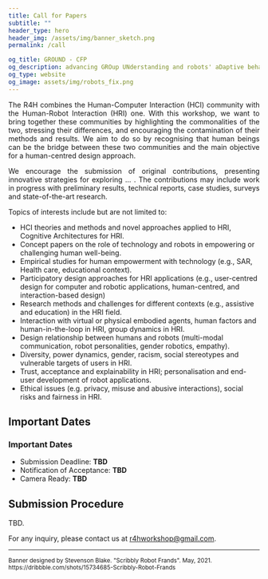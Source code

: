 ```yaml
---
title: Call for Papers
subtitle: ""
header_type: hero
header_img: /assets/img/banner_sketch.png
permalink: /call

og_title: GROUND - CFP
og_description: advancing GROup UNderstanding and robots' aDaptive behavior
og_type: website
og_image: assets/img/robots_fix.png
---
```


<p style="text-align: justify;">
The R4H combines the Human-Computer Interaction (HCI) community with the Human-Robot Interaction (HRI) one. With this workshop, we want to bring together these communities by highlighting the commonalities of the two, stressing their differences, and encouraging the contamination of their methods and results. We aim to do so by recognising that human beings can be the bridge between these two communities and the main objective for a human-centred design approach. 
</p>

<p style="text-align: justify;">
We encourage the submission of original contributions, presenting innovative strategies for exploring ... . The contributions may include work in progress with preliminary results, technical reports, case studies, surveys and state-of-the-art research.
</p>

Topics of interests include but are not limited to:
* HCI theories and methods and novel approaches applied to HRI, Cognitive Architectures for HRI.
* Concept papers on the role of technology and robots in empowering or challenging human well-being.
* Empirical studies for human empowerment with technology (e.g., SAR, Health care, educational context).
* Participatory design approaches for HRI applications (e.g., user-centred design for computer and robotic applications, human-centred, and interaction-based design)
* Research methods and challenges for different contexts (e.g., assistive and education) in the HRI field.
* Interaction with virtual or physical embodied agents, human factors and human-in-the-loop in HRI, group dynamics in HRI.
* Design relationship between humans and robots (multi-modal communication, robot personalities, gender robotics, empathy).
* Diversity, power dynamics, gender, racism, social stereotypes and vulnerable targets of users in HRI.
* Trust, acceptance and explainability in HRI; personalisation and end-user development of robot applications.
* Ethical issues (e.g. privacy, misuse and abusive interactions), social risks and fairness in HRI.

## Important Dates
### Important Dates
* Submission Deadline: **TBD**
* Notification of Acceptance: **TBD**
* Camera Ready: **TBD**


## Submission Procedure

TBD. 

<!-- 
**Submission format**: (2-4 pages + references)

Please submit your contribution on **[EasyChair](https://easychair.org/conferences/?conf=ground23)**, using the predefined **[LateX](http://ras.papercept.net/conferences/support/tex.php) or [Word](http://ras.papercept.net/conferences/support/word.php) templates**.

<p style="text-align: justify;">
The submitted contribution must be written in <b>English</b> and do not need to be anonymized (single-blind review process). A panel of experts from relevant fileds will be asked to review the contributions, selecting the most relevant, novel, original and high-quality ones to be included in the workshop program. Authors of accepted submissions will be invited to give an <b>oral presentation</b> of their work. Also, they will be offered the option of having their papers uploaded to a workshop-specific archive in an open-access repository (e.g., arXiv). Depending on the workshop impact and participation, the organizers may also consider proposing a Special Issue to a Journal to collect broader follow-up papers.
</p>
-->


For any inquiry, please contact us at [r4hworkshop@gmail.com](mailto:r4hworkshop@gmail.com).

---

<p class="card-text"><small class="text-muted">Banner designed by Stevenson Blake. "Scribbly Robot Frands". May, 2021. <a>https://dribbble.com/shots/15734685-Scribbly-Robot-Frands</a></small></p>
